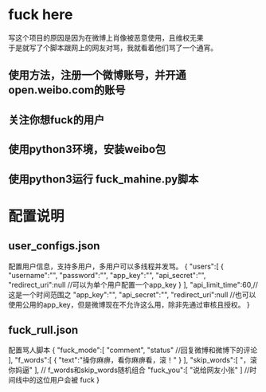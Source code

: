 # fuck here
写这个项目的原因是因为在微博上肖像被恶意使用，且维权无果  
于是就写了个脚本跟网上的网友对骂，我就看着他们骂了一个通宵。
## 使用方法，注册一个微博账号，并开通open.weibo.com的账号
## 关注你想fuck的用户
## 使用python3环境，安装weibo包
## 使用python3运行 fuck_mahine.py脚本
# 配置说明
## user_configs.json
配置用户信息，支持多用户，多用户可以多线程并发骂。
{
	"users":[
		{
			"username":"",
			"password":"",
			"app_key":"",
			"api_secret":"",
			"redirect_uri":null
			//可以为单个用户配置一个app_key
		}
	],
	"api_limit_time":60,//这是一个时间范围之
	"app_key":"",
	"api_secret":"",
	"redirect_uri":null
	//也可以使用公用的app_key，但是微博现在不允许这么用，除非先通过审核且授权。
}
## fuck_rull.json
配置骂人脚本
{
    "fuck_mode":[
        "comment",
        "status" //回复微博和微博下的评论
    ],
    "f_words":[
        {
            "text":"操你麻痹，看你麻痹看，滚！"
        }
    ],
    "skip_words":[
        "，滚你妈逼"
    ],
    // f_words和skip_words随机组合
    "fuck_you":[
        "说给网友小张"
    ]
    //时间线中的这位用户会被 fuck
}